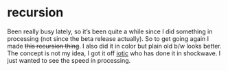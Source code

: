 <!--
  date: 2005-09-20
  modified: 2020-06-01
  slug: recursion
  type: post
  categories: Processing
-->

# recursion

Been really busy lately, so it&#8217;s been quite a while since I did something in processing (not since the beta release actually). So to get going again I made <del>this recursion thing</del>. I also did it in color but plain old b/w looks better.<br />
The concept is not my idea, I got it off <a href="http://www.iotic.com/" target="_blank">iotic</a> who has done it in shockwave. I just wanted to see the speed in processing.
